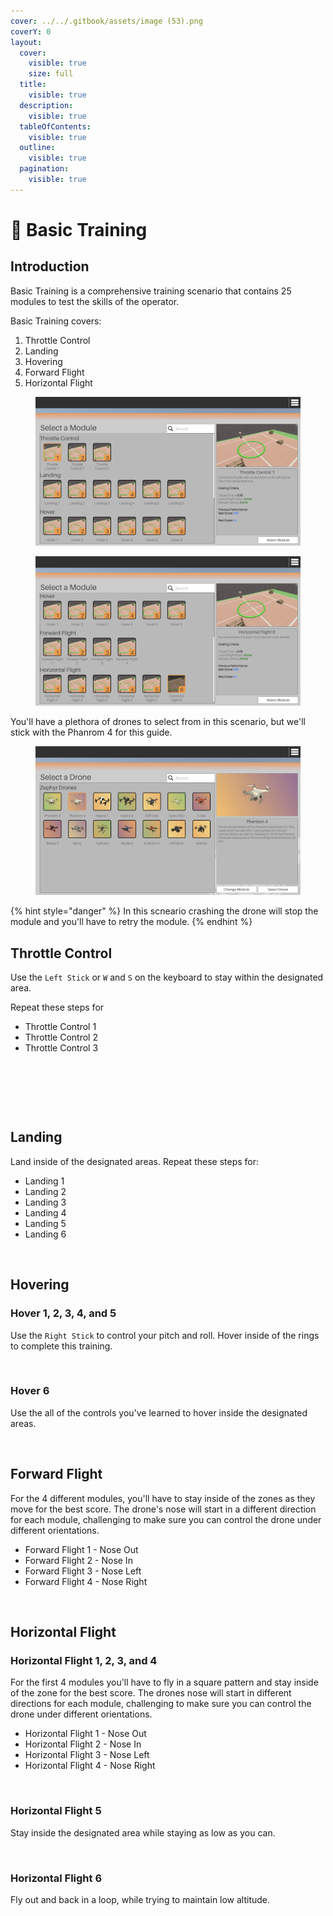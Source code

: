 ```yaml
---
cover: ../../.gitbook/assets/image (53).png
coverY: 0
layout:
  cover:
    visible: true
    size: full
  title:
    visible: true
  description:
    visible: true
  tableOfContents:
    visible: true
  outline:
    visible: true
  pagination:
    visible: true
---
```


# 🔰 Basic Training

## Introduction

Basic Training is a comprehensive training scenario that contains 25 modules to test the skills of the operator. &#x20;

Basic Training covers:

1. Throttle Control
2. Landing
3. Hovering
4. Forward Flight
5. Horizontal Flight

<figure><img src="../../.gitbook/assets/image (30).png" alt=""><figcaption></figcaption></figure>

<figure><img src="../../.gitbook/assets/image (46).png" alt=""><figcaption></figcaption></figure>

You'll have a plethora of drones to select from in this scenario, but we'll stick with the Phanrom 4 for this guide.

<figure><img src="../../.gitbook/assets/image (31).png" alt=""><figcaption></figcaption></figure>

{% hint style="danger" %}
In this scneario crashing the drone will stop the module and you'll have to retry the module.
{% endhint %}

## Throttle Control

Use the `Left Stick` or `W` and `S` on the keyboard to stay within the designated area.

Repeat these steps for

* Throttle Control 1
* Throttle Control 2
* Throttle Control 3

<figure><img src="../../.gitbook/assets/image (32).png" alt=""><figcaption></figcaption></figure>

<figure><img src="../../.gitbook/assets/image (34).png" alt=""><figcaption></figcaption></figure>

<figure><img src="../../.gitbook/assets/image (35).png" alt=""><figcaption></figcaption></figure>

## Landing

Land inside of the designated areas.  Repeat these steps for:

* Landing 1
* Landing 2
* Landing 3
* Landing 4
* Landing 5
* Landing 6

<figure><img src="../../.gitbook/assets/image (40).png" alt=""><figcaption></figcaption></figure>

## Hovering

### Hover 1, 2, 3, 4, and 5

Use the `Right Stick` to control your pitch and roll.  Hover inside of the rings to complete this training.

<figure><img src="../../.gitbook/assets/image (41).png" alt=""><figcaption></figcaption></figure>

### Hover 6

Use the all of the controls you've learned to hover inside the designated areas.&#x20;

<figure><img src="../../.gitbook/assets/image (42).png" alt=""><figcaption></figcaption></figure>

## Forward Flight

For the 4 different modules, you'll have to stay inside of the zones as they move for the best score.  The drone's nose will start in a different direction for each module, challenging to make sure you can control the drone under different orientations.

* Forward Flight 1 - Nose Out
* Forward Flight 2 - Nose In
* Forward Flight 3 - Nose Left
* Forward Flight 4 - Nose Right

<figure><img src="../../.gitbook/assets/image (43).png" alt=""><figcaption></figcaption></figure>

## Horizontal Flight

### Horizontal Flight 1, 2, 3, and 4

For the first 4  modules you'll have to fly in a square pattern and stay inside of the zone for the best score.  The drones nose will start in different directions for each module,  challenging to make sure you can control the drone under different orientations.

* Horizontal Flight 1 - Nose Out
* Horizontal Flight 2 - Nose In
* Horizontal Flight 3 - Nose Left
* Horizontal Flight 4 - Nose Right

<figure><img src="../../.gitbook/assets/image (45).png" alt=""><figcaption></figcaption></figure>

### Horizontal Flight 5

Stay inside the designated area while staying as low as you can.

<figure><img src="../../.gitbook/assets/image (47).png" alt=""><figcaption></figcaption></figure>

### Horizontal Flight 6

Fly out and back in a loop, while trying to maintain low altitude.

<figure><img src="../../.gitbook/assets/image (48).png" alt=""><figcaption></figcaption></figure>
